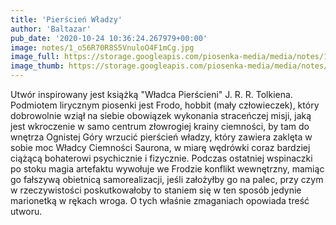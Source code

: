 ```yaml
---
title: 'Pierścień Władzy'
author: 'Baltazar'
pub_date: '2020-10-24 10:36:24.267979+00:00'
image: notes/1_o56R70R8S5VnuloO4F1mCg.jpg
image_full: https://storage.googleapis.com/piosenka-media/media/notes/1_o56R70R8S5VnuloO4F1mCg.jpg
image_thumb: https://storage.googleapis.com/piosenka-media/media/notes/1_o56R70R8S5VnuloO4F1mCg.jpg.0x300_q85_upscale.jpg
---
```


Utwór inspirowany jest książką "Władca Pierścieni" J. R. R. Tolkiena. Podmiotem lirycznym piosenki jest Frodo, hobbit \(mały człowieczek\), który dobrowolnie wziął na siebie obowiązek wykonania straceńczej misji, jaką jest wkroczenie w samo centrum złowrogiej krainy ciemności, by tam do wnętrza Ognistej Góry wrzucić pierścień władzy, który zawiera zaklęta w sobie moc Władcy Ciemności Saurona, w miarę wędrówki coraz bardziej ciążącą bohaterowi psychicznie i fizycznie. Podczas ostatniej wspinaczki po stoku magia artefaktu wywołuje we Frodzie konflikt wewnętrzny, mamiąc go fałszywą obietnicą samorealizacji, jeśli założyłby go na palec, przy czym w rzeczywistości poskutkowałoby to staniem się w ten sposób jedynie marionetką w rękach wroga. O tych właśnie zmaganiach opowiada treść utworu.